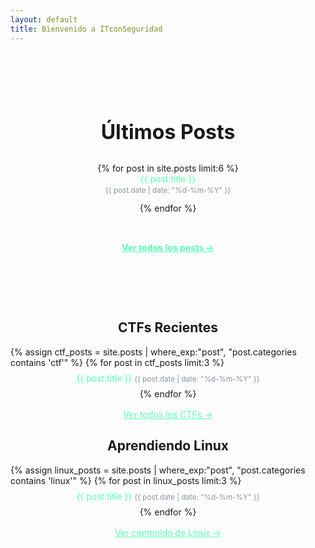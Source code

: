 ```yaml
---
layout: default
title: Bienvenido a ITconSeguridad
---
```

<div class="grid-section" style="display: flex; flex-direction: column; align-items: center; justify-content: center; text-align: center; padding: 4rem 1rem;">
  <h2 style="font-size: 2rem; margin-bottom: 1rem;">Últimos Posts</h2>

  <ul style="list-style: none; padding: 0; max-width: 600px; width: 100%;">
    {% for post in site.posts limit:6 %}
      <li style="margin-bottom: 0.8rem;">
        <a href="{{ post.url }}" style="color: #58ffb0; text-decoration: none;">
          {{ post.title }}
        </a>
        <br>
        <small style="color: #8b949e;">{{ post.date | date: "%d-%m-%Y" }}</small>
      </li>
    {% endfor %}
  </ul>

  <p style="margin-top: 2rem;">
    <a href="/posts" style="color: #58ffb0; font-weight: bold;">Ver todos los posts →</a>
  </p>
</div>

<div class="grid-section">
  <h2 style="text-align: center;">CTFs Recientes</h2>
  <ul style="display: flex; flex-direction: column; align-items: center; list-style: none; padding: 0;">
    {% assign ctf_posts = site.posts | where_exp:"post", "post.categories contains 'ctf'" %}
    {% for post in ctf_posts limit:3 %}
      <li style="margin: 0.5rem 0;">
        <a href="{{ post.url }}" style="color: #58ffb0; text-decoration: none;">{{ post.title }}</a>
        <small style="color: #8b949e;">{{ post.date | date: "%d-%m-%Y" }}</small>
      </li>
    {% endfor %}
  </ul>
  <p style="text-align: center; margin-top: 1rem;">
    <a href="/ctfs" style="color: #58ffb0; text-decoration: underline;">Ver todos los CTFs →</a>
  </p>
</div>

<div class="grid-section">
  <h2 style="text-align: center;">Aprendiendo Linux</h2>
  <ul style="display: flex; flex-direction: column; align-items: center; list-style: none; padding: 0;">
    {% assign linux_posts = site.posts | where_exp:"post", "post.categories contains 'linux'" %}
    {% for post in linux_posts limit:3 %}
      <li style="margin: 0.5rem 0;">
        <a href="{{ post.url }}" style="color: #58ffb0; text-decoration: none;">{{ post.title }}</a>
        <small style="color: #8b949e;">{{ post.date | date: "%d-%m-%Y" }}</small>
      </li>
    {% endfor %}
  </ul>
  <p style="text-align: center; margin-top: 1rem;">
    <a href="/linux" style="color: #58ffb0; text-decoration: underline;">Ver contenido de Linux →</a>
  </p>
</div>
